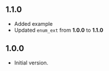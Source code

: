 ## 1.1.0

- Added example
- Updated `enum_ext` from **1.0.0** to **1.1.0**
## 1.0.0

- Initial version.
